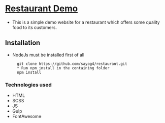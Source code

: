 # [Restaurant Demo](https://sayog4.github.io/restaurant/)

  * This is a simple demo website for a restaurant which offers some quality food to its customers.

## Installation
  * NodeJs must be installed first of all

    ```npm
      git clone https://github.com/sayog4/restaurant.git
      * Run npm install in the containing folder
      npm install 
    ```
### Technologies used 
  * HTML
  * SCSS
  * JS
  * Gulp
  * FontAwesome